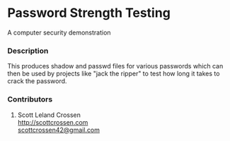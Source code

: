 # Password Strength Testing

A computer security demonstration

### Description

This produces shadow and passwd files for various passwords which can then be used by projects like "jack the ripper" to test
how long it takes to crack the password.

### Contributors

1. Scott Leland Crossen  
<http://scottcrossen.com>  
<scottcrossen42@gmail.com>  
